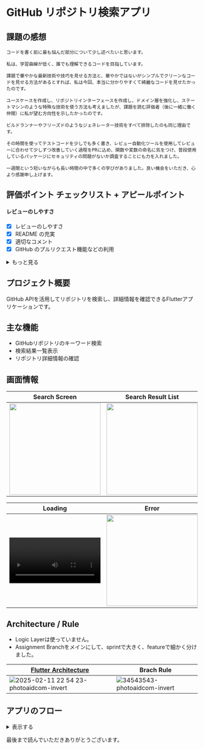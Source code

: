# GitHub リポジトリ検索アプリ

## 課題の感想
```
コードを書く前に最も悩んだ部分について少し述べたいと思います。

私は、学習曲線が低く、誰でも理解できるコードを目指しています。

課題で華やかな最新技術や技巧を見せる方法と、華やかではないがシンプルでクリーンなコードを見せる方法があるとすれば、私は今回、本当に分かりやすくて綺麗なコードを見せたかったのです。

ユースケースを作成し、リポジトリインターフェースを作成し、ドメイン層を強化し、ステートマシンのような特殊な技術を使う方法も考えましたが、課題を読む評価者（後に一緒に働く仲間）に私が望む方向性を示したかったのです。

ビルドランナーやフリーズドのようなジェネレーター技術をすべて排除したのも同じ理由です。

その時間を使ってテストコードを少しでも多く書き、レビュー自動化ツールを使用してレビューに合わせて少しずつ改善していく過程をPRに込め、関数や変数の命名に気をつけ、普段使用しているパッケージにセキュリティの問題がないか調査することにも力を入れました。

一週間という短いながらも長い時間の中で多くの学びがありました。良い機会をいただき、心より感謝申し上げます。
```

## 評価ポイント チェックリスト + アピールポイント

#### レビューのしやすさ
- [x] レビューのしやすさ
- [x] README の充実
- [x] 適切なコメント
- [x] GitHub のプルリクエスト機能などの利用

<details>
<summary> もっと見る </summary>

#### Git
- [x] 適切な gitignore の設定
- [x] 適切なコミット粒度
- [x] 適切なブランチ運用
- [x] 簡潔性・可読性・安全性・保守性の高いコード
- [x] Dart の言語機能を適切に使いこなせているか

#### テスト
- [x] テストが導入しやすい構成
- [x] Unit・UI テストがある

#### UI/UX
- [x] エラー発生時の処理
- [x] 画面回転・様々な画面サイズ対応
- [x] Theme の適切な利用・ダークモードの対応
- [x] 多言語対応
- [x] アニメーションなど

#### CI/CD
- [x] ビルド
- [x] テスト
- [x] リント
- [x] フォーマット
- [x] 仮のデプロイ環境

#### 追加アピールポイント
- [x] ユメミリンツの適用
- [x] ユメミロゴのローディングバーの作成と適用
- [x] flutter_configを利用した環境変数の暗号化
- [x] レビュー自動化を利用したセルフレビューおよび改善

#### 参考
- 小規模なアプリに合わせて、必要な技術のみを使用しました。
- パッケージの分離は行いませんでした.
- リバーポッドジェネレーターは使用しませんでした.
- Freezed も同じ理由で使用せず、直接実装しました。
- Build_runnerを使わずにシンプルで分かりやすく実装するよう努めました。
- ドメインレイヤー（ロジックレイヤー）を使用せず、見やすく整理しました。

- 課題用のプロジェクトなので、見やすさを保ちながら、フォルダを過剰に分割しないように努めました。
- `dotenv`はアプリのデコンパイル時に情報が露出する問題があったため、`flutter_config`に置き換えました。

</details>

## プロジェクト概要
GitHub APIを活用してリポジトリを検索し、詳細情報を確認できるFlutterアプリケーションです。

## 主な機能
- GitHubリポジトリのキーワード検索
- 検索結果一覧表示
- リポジトリ詳細情報の確認

## 画面情報

|Search Screen|Search Result List|Detail Screen|
|---|---|---|
|<img width="240" src="https://github.com/user-attachments/assets/a88cf22e-5eb4-4437-a54d-a34524e1afc1">|<img width="240" src="https://github.com/user-attachments/assets/2d6a6c58-c2b1-42c4-b0b0-fdf39569a72c">|<img width="240" src="https://github.com/user-attachments/assets/0e196387-a802-4c3a-9743-638197b45ff9">

|Loading|Error|Language|
|---|---|---|
|<video width="240" src="https://github.com/user-attachments/assets/ae5ce734-58ad-47da-bcf3-45968c0f98c7">|<img width="240" src="https://github.com/user-attachments/assets/d392d417-5eea-4be2-a420-998cbcc8429f">|<img width="240" src="https://github.com/user-attachments/assets/b5dc64bd-2289-4750-acd9-0d7e770b07b4">|

## Architecture / Rule
- Logic Layerは使っていません。
- Assignment Branchをメインにして、sprintで大きく、featureで細かく分けました。
 
|[Flutter Architecture](https://docs.flutter.dev/app-architecture/concepts)|Brach Rule|
|---|---|
|![2025-02-11 22 54 23-photoaidcom-invert](https://github.com/user-attachments/assets/d1fdffa3-dae2-4803-81b4-a94b0764144c)|![34543543-photoaidcom-invert](https://github.com/user-attachments/assets/bfcbaa5a-6bf1-40bb-af02-b9d043459787)|

## アプリのフロー
<details>
  <summary> 表示する </summary>
 
  ```mermaid
flowchart TD
    A[App Start] --> B[Search Screen]
    B --> C{Enter Keyword}
    C --> |Keyword Input| D[GitHub API Search Request]
    D --> E{Search Results Exist?}
    E --> |Yes| F[Display Search Results List]
    E --> |No| G[No Search Results Message]
    F --> H[Select List Item]
    H --> I[Repository Detail Screen]
    I --> J[Display Details]
    J --> |Include Info| K[Repository Name]
    J --> |Include Info| L[Owner Icon]
    J --> |Include Info| M[Project Language]
    J --> |Include Info| N[Star Count]
    J --> |Include Info| O[Watcher Count]
    J --> |Include Info| P[Fork Count]
    J --> |Include Info| Q[Issue Count]
    G --> B
    Q --> B
```

</details>

最後まで読んでいただきありがとうございます。
